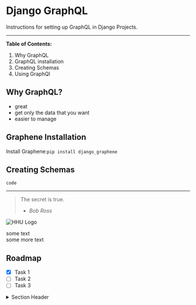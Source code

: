 # Django GraphQL

Instructions for setting up GraphQL in Django Projects.

---

**Table of Contents:**

1. Why GraphQL
2. GraphQL installation
3. Creating Schemas
4. Using GraphQl

## Why GraphQL?

- great
- get only the data that you want
- easier to manage 

## Graphene Installation

Install Graphene:`pip install django_graphene`

## Creating Schemas

``` code ```

---

> The secret is true. 
> - <cite>Bob Ross <cite>
>
 
 ![HHU Logo](./HHU_Logo_Wort-Bild-Marke_horizontal_CMYK.jpeg)

 some text <br> some more text

 ## Roadmap

 - [X] Task 1
 - [ ] Task 2
 - [ ] Task 3 

<details>
    <summary>Section Header</summary>

    section body text.

    1.hallo
    2.world

</details> 
